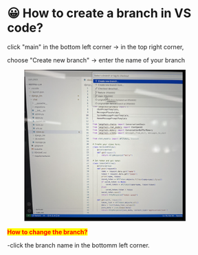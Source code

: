 # 😀 How to create a branch in VS code?

click "main" in the bottom left corner -> in the top right corner,&#x20;

choose "Create new branch" -> enter the name of your branch

<div align="left">

<figure><img src="../.gitbook/assets/Screenshot 2023-06-01 at 2.23.10 pm.png" alt="" width="375"><figcaption></figcaption></figure>

</div>

<mark style="color:red;">**How to change the branch?**</mark>&#x20;

\-click the branch name in the bottomm left corner.
